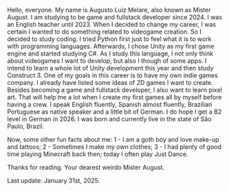 Hello, everyone. My name is Augusto Luiz Melare, also known as Mister August. I am studying to be game and fullstack developer since 2024.
I was an English teacher until 2023. When I decided to change my career, I was certain I wanted to do something related to videogame creation. So I decided to study coding.
I tried Python first just to feel what it is to work with programming languages. Afterwards, I chose Unity as my first game engine and started studying C#.
As I study this language, I not only think about videogames I want to develop, but also I though of some apps.
I intend to learn a whole lot of Unity development this year and then study Construct 3.
One of my goals in this career is to have my own indie games company. I already have listed some ideas of 2D games I want to create.
Besides becoming a game and fullstack developer, I also want to learn pixel art. That will help me a lot when I create my first games all by myself before having a crew.
I speak English fluently, Spanish almost fluently, Brazilian Portuguese as native speaker and a little bit of German. I do hope I get a B2 level in German in 2026.
I was born and currently live in the state of São Paulo, Brazil.

Now, some other fun facts about me:
1 - I am a goth boy and love make-up and tattoos;
2 - Sometimes I make my own clothes;
3 - I had plenty of good time playing Minecraft back then; today I often play Just Dance.

Thanks for reading.
Your dearest weirdo Mister August.

Last update: January 31st, 2025.
